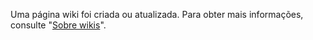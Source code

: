 Uma página wiki foi criada ou atualizada. Para obter mais informações, consulte "[Sobre wikis](/github/building-a-strong-community/about-wikis)".
